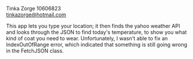 Tinka Zorge
10606823  
tinkazorge@hotmail.com

This app lets you type your location; it then finds the yahoo weather API and looks through the JSON to find 
today's temperature, to show you what kind of coat you need to wear. Unfortunately, I wasn't able to fix an IndexOutOfRange error, 
which indicated that something is still going wrong in the FetchJSON class. 

